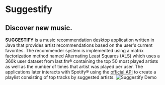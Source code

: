 # Suggestify
## Discover new music.
**SUGGESTIFY** is a music recommendation desktop application written in Java that provides artist recommendations based on the user's current favorites. The recommender system is implemented using a matrix factorization method named Alternating Least Squares (ALS) which uses a 360k user dataset from last.fm® containing the top 50 most played artists as well as the number of times that artist was played per user. The applications later interacts with Spotify® using the [official API](https://developer.spotify.com/web-api/) to create a playlist consisting of top tracks by suggested artists.
![Suggestify Demo](http://i.imgur.com/k9EbhnK.gif "Suggestify Demo")
